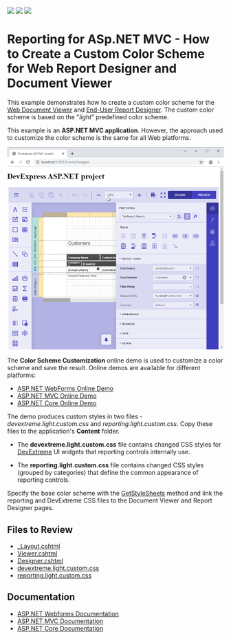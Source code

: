 <!-- default badges list -->
![](https://img.shields.io/endpoint?url=https://codecentral.devexpress.com/api/v1/VersionRange/180366629/2023.1)
[![](https://img.shields.io/badge/Open_in_DevExpress_Support_Center-FF7200?style=flat-square&logo=DevExpress&logoColor=white)](https://supportcenter.devexpress.com/ticket/details/T830434)
[![](https://img.shields.io/badge/📖_How_to_use_DevExpress_Examples-e9f6fc?style=flat-square)](https://docs.devexpress.com/GeneralInformation/403183)
<!-- default badges end -->

# Reporting for ASp.NET MVC - How to Create a Custom Color Scheme for Web Report Designer and Document Viewer

This example demonstrates how to create a custom color scheme for the [Web Document Viewer](https://docs.devexpress.com/XtraReports/17738) and [End-User Report Designer](https://docs.devexpress.com/XtraReports/17103). The custom color scheme is based on the "_light_" predefined color scheme.

This example is an **ASP.NET MVC application**. However, the approach used to customize the color scheme is the same for all Web platforms.

![](/images/screenshot.png)

The **Color Scheme Customization** online demo is used to customize a color scheme and save the result. Online demos are available for different platforms:

* [ASP.NET WebForms Online Demo](https://demos.devexpress.com/xtrareportsdemos/WebSpecificFeatures/ColorSchemeCustomization.aspx)
* [ASP.NET MVC Online Demo](https://demos.devexpress.com/MVCxReportDemos/WebSpecificFeatures/ColorSchemeCustomization)
* [ASP.NET Core Online Demo](https://demos.devexpress.com/ASPNetCore/Demo/Reporting/ColorSchemeCustomization)

The demo produces custom styles in two files - _devextreme.light.custom.css_ and _reporting.light.custom.css_. Copy these files to the application's **Content** folder.

* The **devextreme.light.custom.css** file contains changed CSS styles for <a href="https://js.devexpress.com/">DevExtreme</a> UI widgets that reporting controls internally use.

* The **reporting.light.custom.css** file contains changed CSS styles (grouped by categories) that define the common appearance of reporting controls.

Specify the base color scheme with the [GetStyleSheets](https://docs.devexpress.com/AspNet/DevExpress.Web.Mvc.UI.ExtensionsFactory.GetStyleSheets.overloads) method and link the reporting and DevExtreme CSS files to the Document Viewer and Report Designer pages.

## Files to Review

* [_Layout.cshtml](./CS/WebReportingCustomColorScheme/Views/Shared/_Layout.cshtml)
* [Viewer.cshtml](./CS/WebReportingCustomColorScheme/Views/Home/Viewer.cshtml)
* [Designer.cshtml](./CS/WebReportingCustomColorScheme/Views/Home/Designer.cshtml)
* [devextreme.light.custom.css](/CS/WebReportingCustomColorScheme/Content/devextreme.light.custom.css)
* [reporting.light.custom.css](/CS/WebReportingCustomColorScheme/Content/reporting.light.custom.css)


## Documentation

* [ASP.NET Webforms Documentation](https://docs.devexpress.com/XtraReports/116672)
* [ASP.NET MVC Documentation](https://docs.devexpress.com/XtraReports/400235)
* [ASP.NET Core Documentation](https://docs.devexpress.com/XtraReports/400413)

